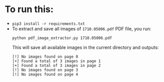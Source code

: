 # To run this:
- `pip3 install -r requirements.txt`
- To extract and save all images of `1710.05006.pdf` PDF file, you run:
    ```
    python pdf_image_extractor.py 1710.05006.pdf
    ```
    This will save all available images in the current directory and outputs:
    ```
    [!] No images found on page 0
    [+] Found a total of 3 images in page 1
    [+] Found a total of 3 images in page 2
    [!] No images found on page 3
    [!] No images found on page 4
    ```